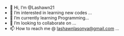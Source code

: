 - 👋 Hi, I’m @Lashawn21
- 👀 I’m interested in learning new codes ...
- 🌱 I’m currently learning Programming...
- 💞️ I’m looking to collaborate on ...
- 📫 How to reach me @ lashawnlasonya@gmail.com ...

<!---
Lashawn21/Lashawn21 is a ✨ special ✨ repository because its `README.md` (this file) appears on your GitHub profile.
You can click the Preview link to take a look at your changes.
--->
